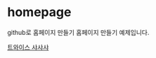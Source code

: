 # homepage
github로 홈페이지 만들기
홈페이지 만들기 예제입니다. 

[트와이스 샤샤샤](https://www.youtube.com/watch?v=oUrOAxVbieo)  

